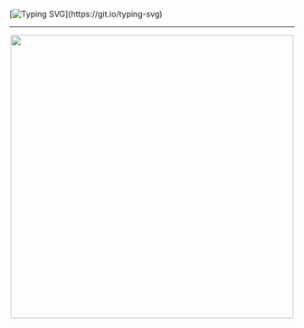 
  
[![Typing SVG](https://readme-typing-svg.demolab.com?font=Fira+Code&size=18&pause=2500&color=20CD32&center=true&vCenter=true&width=435&lines=It's+hardware+that+makes+a+machine+fast.)](https://git.io/typing-svg)

<p align="center">

<hr>
<p align="center">
<img src=https://user-images.githubusercontent.com/109821398/196277677-0fa0b2a4-6d2e-4e0c-ab20-b69b491baf3e.gif width="500" height="500"/>
<p/>
